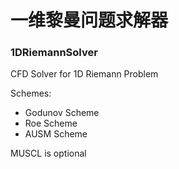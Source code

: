 # 一维黎曼问题求解器
### 1DRiemannSolver 
CFD Solver for 1D Riemann Problem

Schemes:
- Godunov Scheme
- Roe Scheme
- AUSM Scheme

MUSCL is optional
